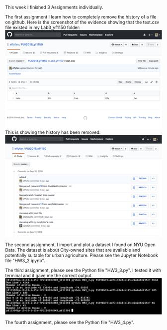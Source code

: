 This week I finished 3 Assignments individually. 

The first assignment I learn how to completely remove the history of a file on github. 
Here is the screenshot of the evidence showing that the test.csv file existed in my Lab3_yf1150 folder: 
![Alt text](files/test_csv_exist2.png)
This is showing the history has been removed:
![Alt text](files/test_csv_history_removed.png)

The second assignment, I import and plot a dataset I found on NYU Open Data. The dataset is about City-owned sites that are available and potentially suitable for urban agriculture. Please see the Jupyter Notebook file "HW3_2.ipynb".

The third assignment, please see the Python file "HW3_3.py". I tested it with terminal and it gave me the correct output. 
![Alt text](files/hw3_3_terminal_test.png)

The fourth assignment, please see the Python file "HW3_4.py". 